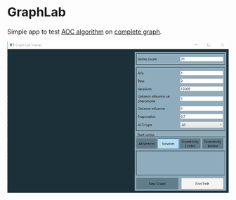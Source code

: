 # GraphLab

Simple app to test [AOC algorithm](https://en.wikipedia.org/wiki/Ant_colony_optimization_algorithms#Common_extensions) on [complete graph](https://en.wikipedia.org/wiki/Complete_graph).

![app example](https://raw.githubusercontent.com/pavelsverdlov/GraphLab/master/GraphLab.Viewer/viewer_demo.gif)
